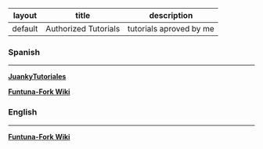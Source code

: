 layout |	title |	description
-------|--------|------------
default | Authorized Tutorials | tutorials aproved by me

### Spanish
******
[__JuankyTutoriales__](https://www.youtube.com/watch?v=ORhnqi7aJmQ)

[__Funtuna-Fork Wiki__](https://github.com/israpps/Funtuna-Fork/wiki/Instalaci%C3%B3n)

### English
******
[__Funtuna-Fork Wiki__](https://github.com/israpps/Funtuna-Fork/wiki/manual-installation)
